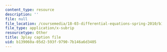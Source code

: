```yaml
---
content_type: resource
description: ''
file: null
file_location: /coursemedia/18-03-differential-equations-spring-2010/b139060a05d2593f97907b146a6d3405_heBvViSi9xQ.vtt
file_type: application/x-subrip
resourcetype: Other
title: 3play caption file
uid: b139060a-05d2-593f-9790-7b146a6d3405
---
```

